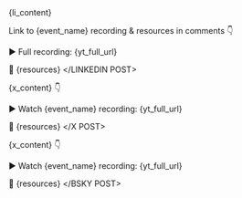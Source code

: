 <LINKEDIN POST>
{li_content}

Link to {event_name} recording & resources in comments 👇

▶️ Full recording: {yt_full_url}

📄 {resources}
</LINKEDIN POST>

<X POST>
{x_content} 👇

▶️ Watch {event_name} recording: {yt_full_url}

📄 {resources}
</X POST>

<BSKY POST>
{x_content} 👇

▶️ Watch {event_name} recording: {yt_full_url}

📄 {resources}
</BSKY POST>
